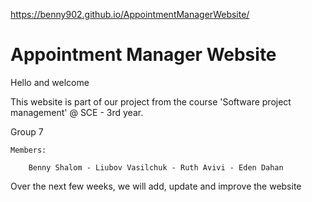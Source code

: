 

https://benny902.github.io/AppointmentManagerWebsite/

# Appointment Manager Website

Hello and welcome

This website is part of our project from the course 'Software project management' @ SCE - 3rd year.

Group 7

    Members:
    
        Benny Shalom - Liubov Vasilchuk - Ruth Avivi - Eden Dahan
        
        
 
Over the next few weeks, we will add, update and improve the website
 
